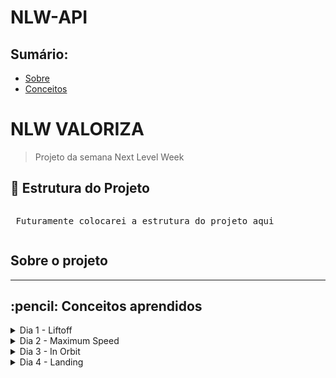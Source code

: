 # NLW-API

## Sumário:
- [Sobre](#about)
- [Conceitos](#concepts)

# NLW VALORIZA
> Projeto da semana Next Level Week
## :file_folder: Estrutura do Projeto
<pre>
<p> Futuramente colocarei a estrutura do projeto aqui
</pre>
## Sobre o projeto

<hr>
<h2>:pencil: Conceitos aprendidos </h2> <a name="concepts"></a>

<details>
<summary> Dia 1 - Liftoff</summary>

## Aula 1 - Introdução do Projeto
Utilizaremos o yarn como a biblioteca de dependências para o projeto

> Dependências

Além de aula de hoje ter explicado conceito e diferença de Dev Dependencies e Dependencies:
<pre>
> Dev Dependencies:
As bibliotecas nesse ambiente servem somente para o desenvolvimento do projeto
</pre>
<pre>
> Dependencies:
Bibliotecas que serão utilizados na aplicação em produção
</pre>


> Bibliotecas

Algumas libs que iremos utilizar para iniciar o projeto:
- Express e também @types/express para tipagens comuns do express
- Typescript para node
- ts-node-dev para configurar o node para ler arquivos .ts(typescript)

> Métodos HTTP

Os métodos HTTP que serão utilizados no projeto irá ser:
<pre>
* GET => Buscar uma informação/dado
* POST => Inserir uma informação/dado
* PUT => Alterar uma informação/dado
* DELETE => Deletar uma informação/dado
* PATCH => Alterar uma informação/dado especifíca
</pre>

> Rotas

Sempre dentro das rotas temos dois parâmetros:
<pre>
* Request ou req => Informações/Dados de Entrada
* Response ou res => Informações/Dados de Saída
</pre>

> Programas

No projeto estou utilizando o POSTMAN para gerenciamentos e testes das rotas
Também utilizando o beekeeper studio para o SQL

> Código da AULA 1 - #Together

</details>

<details>
<summary>Dia 2 - Maximum Speed</summary>

## Aula 2 - TypeORM
> Banco de Dados

<details>

<summary>Schema do projeto</summary>
<pre>
├──USER                                     ├──Tag       
├ ├──(PK) ID (uuid)                         ├ ├──(PK) ID (uuid)
├  ├──name (varchar)                        ├  ├──name (varchar)
├  ├──name (varchar)                        ├  ├──created_at (Date)
├  ├──name (varchar)                        ├  ├──updated_at (Date)
├  ├──email (varchar)                       ⬇ 
├  ├──password (varchar)                    ⬇ 
├  ├──admin (boolean)                       ⬇ 
├  ├──created_at (Date)                     ⬇
├  ├──updated_at (Date)                         ├──Compliments
⬇                                               ├ ├──(PK) ID (uuid)
⬇                                               ├  ├──(FK) user_sender (uuid)  
➡➡➡➡➡➡➡➡➡➡➡➡➡➡➡➡➡➡➡➡➡➡        ├  ├──(FK) user_receiver (uuid)
                                                ├  ├──(FK) tag_id (uuid)
                                                ├  ├──created_at (Date)



</pre>


</details>

> Tipos de parâmetros
<pre>
* Routes Params => http://localhost:3000/produtos/(params)
- O route params serve para definir para acessar um parametro para a rota, por exemplo para acessar um id de um produto, ou seja o id é o paramêtro nesse caso
- O route params são obrigatórios pois são implicitos nas rotas

* Query Params => http://localhost:3000/produtos?(chave)=(valor)&(outroChave)=(outroValor)
- Serve nesse para fazer filtros ou buscar dentro das nossas rotas, sempre para começar ele é com "?" e sempre segue o padrão de chave e valor para colocar outro filtro utiliza-se o "&"
- Os Query params são opcionais, não são implicitos nas rotas

* Body Params => {
    "name": "teclado",
    "description": "teclado-bom"
}
- Vem no corpo da requisição os paramêtros, tanto JSON, txt, qualquer valor no corpo da requisição
</pre>
Existem 3 formas para utilizar o banco de Dados

- Pelo próprio driver
- Query Builder
- ORM(Object Relational Map)

No projeto iremos utilizar o ORM com a biblioteca do TypeORM
Para utilizar o TypeORM é necessário também o driver do banco para qual irá utilizar, no projeto ira ser

- typeorm
- reflect-metadata
- sqlite3

### TypeORM

No TypeORM existem varias maneiras para definir suas propriedades de acordo com a documentação, mas no projeto iremos utilizar por JSON, na raiz do projeto iremos criar o **ormconfig.json**

Dentro do JSON do ormconfig.json temos algumas propriedades:

- type: Qual driver de banco ira ser utilizado no projeto
- database: Arquivo criado na raiz do projeto * quando utilizado no projeto de sqlite ele cria um arquivo de banco de dados

Dentro da pasta database iremos criar um index.ts com um import createConnection que vem do typeORM, chamando a função no arquivo e assim, o typeORM ira criar a conexão do banco de Dados

### Migrations

Migrations são vercionamentos do banco de dados da aplicação, ou seja, no caso cada alteração no banco de dados é criado um registro e é criado um **histórico** do banco de dados da aplicação, principalmente útil para o trabalho em equipes pois mantém o banco de dados de todos da equipe da mesma forma, simplesmente roda as migrations e mantém sempre o mesmo banco de dados

Dentro do ormconfig é criado um cli.

CLI é uma ferramenta que pode ser utilizada no terminal de uma forma global na aplicação, no caso do projeto iremos utilizar o cli dentro da nossa biblioteca e indica aonde vai ser criado as migrations da aplicação
É necessário criar um script no package.json da aplicação:
```json
"typeorm": "ts-node-dev ./node_modules/typeorm/cli.js"
```
#### Cheatsheet-Migrations
<details>
<summary>Expandir</summary>
Para criar uma migration:
- yarn typeorm migration:create -n nomeDaMigration

Para executar a migration:
- yarn typeorm migration:run

Para criar entidades:
- yarn typeorm entity:create -n nomeDaEntidade
</details>

Em migrations existe dois métodos:

- **UP**: Serve para criações, alterações e adições

- **DOWN**: Caso precise desfazer é o processo reverso do up com dropTable

Na documentação você pode verificar aonde são salvas as migrations e tipo de arquivo a serem localizados, dentro da ormconfig.json em "migrations"

Para criar entidades de estruturas com a pasta automática e a base do arquivo utiliza-se dentro do cli do ormconfig json

```json
"cli": {
    "migrationsDir": "caminho/diretorio/aqui",
    "entitiesDir": "caminho/diretorio/aqui"
}
```
### Entidades

Entidades são tabelas do projeto, por exemplo entidade User é tabela User do projeto.
Pois no ORM funciona do seguinte fluxo:
<pre>
Entidade < . > ORM < . > BD {users}
</pre>

No arquivo da entidade para referenciar uma entidade a uma tabela do banco, somente colocar o nome da tabela dentro dos parametro do @Entity

Por questões das documentações do TypeORM no getting started, para o typescript, dentro do ts config tem que habilitar duas opções no tsconfig.json
- experimentalDecorators
- emitDecoratorMetadata

Também habilitar para false o strictPropertyInitialization, pois o js irá implicar que os atributos do entity ainda não foram inicializados

Para referencias as PK, colunas, e timestamps da tabela é necessário importar do typeorm as propriedades

{ PrimaryColumn, Column, CreateDateColumn, UpdateDateColumn }

Ira instalar também uma biblioteca da uuid e suas tipagens e importar ele dentro da Users e usaremos o uuid v4
Iremos também criar um construtor dentro da classe de User para o id utilizando a biblioteca do uuid
*Construtor é como a classe vai ser montada quando ela é invocado,ex: new nomeClasse*

### Repositório

Repositórios são para criar métodos, além daqueles que ja possue ou para criar tratativas, tudo isso é criado no customs repositories

No projeto iremos utilizar com uma classe do UsersRepositories.ts
É necessário também importar do typeORM o getCustomRepository para ele gerenciar o repositório que ira ser usado como base para criar um repositório customizado
Iremos extender a classe Repository para o nosso Repositório pois o typeORM ja tem alguns métodos definidos

### Serviços

O que são Services?
O fluxo dele é da seguinte forma:
<pre>
- server -> ( ) -> SERVICE -> Repositories -> BD {users}
</pre>

É a parte da aplicação onde faz todo tratamento e processamento das validações das regras de négocios, é a camada de serviço responsável para validação antes que a requisição seja enviada para o banco de Dados ou tratativa de retorno para o cliente

Toda aplicação tem suas regras de negócios, casos de usos, regras funcionais e não funcionais

<details>
<summary> NLW-Valoriza - Regras de Negócios Exemplo</summary>
### NLW VALORIZA

- Cadastro de usuário
- [ ] Não é permitido cadastrar mais de um usuário com o mesmo e-mail 
- [ ] Não é permitido cadastrar usuário sem e-mail 

- Cadastro de Tag
- [ ] Não é permitido cadastrar mais de uma tag com o mesmo nome
- [ ] Não é permitido cadastrar tag sem nome
- [ ] Não é permitido cadastrar por usuários que não sejam administradores

- Cadastro de elogios
- [ ] Não é permitido um usuário cadastrar um elogio para si
- [ ] Não é permitido cadastrar elogios para usuários invalidos
- [ ] O usuário precisa estar autenticado na aplicação

</details>

Conceito de código limpo - como SOLID para aplicar em projetos

Um dos conceitos é lembrar que toda classe existe por um motivo e que essa mesma classe não pode possuir responsabilidades demais construido dentro delas

No projeto foi criado o CreateUserService aonde sua única responsábilidade vai ser em relação ao cadastro de usuários e suas divisões de responsabilidades

Uma interface é para você indicar a classe quais tipos de objetos ele irá receber

### Controller
O controller no fluxo se encontra antes da camada de SERVICE
<pre>
- server -> controller -> service -> repository -> BD {users}
</pre>

Ele recebe a requisição do servidor e repassa para o service trata essa informação, dentro do controller teremos as informações do nosso request e do nossso response, assim deixando as responsabilidades corretas para aplicação

### Routes

Para não poluir nosso services e definir as rotas da aplicação é criado um arquivo routes.ts dentro do src da aplicação, e nesse arquivo sempre ficas as rotas da aplicação, assim como o caminhos do controllers para serem direcionados a camada de serviços, nesse arquivo vai ficar todas as rotas da aplicação

> Para habilitar o express aceitar json em suas entradas, é necessário utilizar o app.use(express.json())

> Código da Aula 2 #unidade

</details>

<details>
<summary> Dia 3 - In Orbit</summary>

## Aula 3 - Tratativas e Middlewares
Nessa aula, iremos tratar a excessão e como utilizar os tratamentos e estruturas das tags e por fim conhecer o conceito de middleware na aplicação

> Para tratativas de erro HTTP, utilizar o http.cat como guia!

### Tratativas de erro
Ao lançar a excessão que para a camada de controller, temos que fazer a tratativa pelo controller, existem duas formas para fazer a tratativa:

- Pelo método try e catch, ou seja, tente fazer algo se não conseguir cai no catch e recebo o erro
- Pelo método de tratar no server, com um middleware das rotas

Com try e catch fica muito massante para aplicações largas, então a melhor forma é tratar na camada, ao invés de tratar no controller, fazer a tratativa no server com um middleware

<pre>
- Controller -> Service (throw new Error)
Iremos tratar com um middleware para tratativas que ocorrerão no server
- server(middleware) -> controller -> ...
</pre>

### Middleware

Middlewares são interceptadores que usamos dentro de uma requisição tanto como **interromper** ou como **adicionar uma informação** dentro do middleware, seria algo no meio entre a requisição e a resposta

> O papel do middleware é pegar as respostas das rotas e fazer uma tratativas verificando se há algum erro na rota

#### Cheatsheet-Middlewares
<details>
<summary>Expandir</summary>

- Middleware de erro possui 4 paramêtros, do tipo err, request, response e next
```js
 ((err: Error, request: Request, response: Response, next: NextFunction)
```

Temos que verificar qual a instância do erro:

Pode ser que ele seja um erro não tratável que não é tratado pela aplicação, ou erro de servidor como 500

Por padrão do express, ele não consegue capturar os erros de requisição aonde se utiliza o async, ele não consegue capturar os erros que estão vindos (erros assíncronos), ou seja é necessário utilizar uma biblioteca para tratar esses erros

- yarn add express-async-errors

E importar no server.ts que ele ja ira conseguir tratar de lidar com esses erros

Tratando dessa forma é sempre uma regra o middleware ser utilizado depois da rota chamada, pois ele necessita tratar a resposta depois que ela é enviada ao service for chamado

</details>

### Criar estrutura - tags

Iremos criar uma nova migration para as tags, com o nome de CreateTags

Irá conter colunas de ID, name, created_at, updated_at

Agora iremos aplicar as regras de negócio, criaremos uma entidade chamada Tag com as suas columnas e entidades, e também criar um TagsRepositories onde ira extenders as funções de repositório do TypeORM
e também um CreateTagService

> Quando precisa só referenciar somente um valor na interface pode ser executado direto no parametro do execute
```js
class exemploService {
    async execute(valor: tipo)
}
```

Dentro do service iremos tratar alguns erros em questão de verificar se o nome é invalido/incorreto, se a tag ja existe

O conceito do find One do repositories é como exatamente o comando de SQL
SQL:
<pre>
SELECT * FROM EXAMPLE WHERE NAME = "name"
</pre>
TypeORM:
<pre>
const valueAlreadyExists = await exampleRepositories.findOne({ name })
</pre>

Criado também o controller da Tag para tratar request e response e pegar o body name da tag pelo request, e depois do controller criado nós referenciamos ele em nossa rota no route.ts, criando uma rota post e aplicando o handle do controller

Depois a validação vai estar confirmando no banco se ja existe a tag ou se o nome está incorreto/nulo, agora iremos cadastrar a parte onde não é permitido o cadastro de tags por usuários que não sejam administradores

Para verificar é necessário ter na rota dos tags para cadastrar a tag, uma validação para verificar se o usuário que faz a requisição se é administrador ou não

Iremos criar uma pasta de middleware para cadastro de todos essas verificações

É criado o arquivo ensureAdmin para verificar se o usuário que esta fazendo a requisição é admin, como é um middleware de erro sempre é necessário importar os três parametros que são: *Request, Response, NextFunction*

Como no momento do projeto ainda não foi implementado o JWT, iremos controlar a variavel do admin, para true

Para verificar de se o usuário é admin é aplicado o next, caso não seja é retornado o http status 401 de Unauthorized

Algo bacana para utilizar no projeto deixar o status Code global o usuário ja consegue identificar melhor o que realmente está acontecendo para receber aquele status code

Depois usaremos o middleware para nossa rota, no routes.ts

Não se utiliza o router.use no middleware pois se for usado todas as rotas serão obrigados a passar por aquele middleware, ou seja, por exemplo uma rota de cadastro que não existe o usuário não faz sentido ele ter uma verificação de admin, nesse caso de middleware nós especificamos ele entre o caminho da rota e o controller dele;
Você pode colocar quantos middlewares que achar necessário para executar
```js
router.post("/router", exampleMiddleware, exampleMiddleware2, exampleController)
```


> Código da aula 3 - embuscadeevolucao

</details>

<details>

<summary>Dia 4 - Landing</summary>

## Aula 4 - Trabalhando com websockets

### JWT - Json Web Tocken

Através do JWT, ele distribui esse token para poder manter autenticação do usuário e pode atuar

Como funciona o token? É divído em 3 partes

- Header: tipo de Token e o algoritmo de criptografia
- Payload: São informações que precisamos passar de dentro do token, por exemplo, id, email, nome do usuario, tempo de expiração
- Verificação de assinatura: Ele ira concatenar o header e o payload alem da chave secreta do JWT que é criado nossa chave de API

> JAMAIS, coloque a senha do usuário no token, por mais que seja seguro, ou não manipulavel, se houver dados sensíveis é possível descriptografar

Iremos utilizar a biblioteca do jsonwebtoken e suas tipagems @jsonwebtocken como dependencia de desenvolvimento


Para criar nosso token, temos que garantir que é um usuário que exista na banco de dados e seus dados que estão enviando se são corretos
### Hash de senhas

No projeto iremos agora adicionar uma migration contendo uma coluna de senha na tabela de users

- yarn typeorm migration:create -n AlterUserAddPassword

E adicionar uma coluna do type varchar com o nome de password, alem adicionar na entidade de User, no controller e no service

No momento a aplicação esta salvando a senha em texto plano e isso é **PÉSSIMA PRÁTICA DE SEGURANÇA**, pois você pode deixar seus usuarios daquele sistema totalmente vulneraveis, alem da quebra de privacidade.

Iremos instalar a biblioteca do bcryptjs para conseguir, além da suas tipagens

- yarn add bcryptjs
- yarn add @types/bcryptjs

Dentro do CreateUserService, iremos importar o hash da biblioteca do bcryptjs e criar uma criptografia para o password ser convertido no hash desejado

Antes do chamar o repositório para criar o usuário, iremos definir uma const, chamando a função do hash, os dois paramêtros que ele recebe a primeira é a senha e o segundo é o salt, que é tipo de criptografia, ou seja, o tamanho da criptografia para o seu salto, um padrão a ser utilizado é o tamanho 8, e é uma promise definindo um await nele, como o create do repositório é os dados que serão enviados para o banco, temos que alterar para o campo password receber a nossa password com hash, definindo pelo nome do campo e o valor que vai ser atribuido
```js
const passwordHash = await hash(password, 8) // Criado hash da senha com salt 8

const user = usersRepository.create({
    name,
    email,
    admin,
    password: passwordHash // Valor alterado
});
await usersRepository.save(user);
return user;
```

### Autenticação do usuário

Iremos criar um service para a autenticação do usuário, com o nome AuthenticateUserService.ts

A classe de autenticação ira esperar para receber o email e password, e iremos criar uma interface esperando esses dois paramêtros como string

Na classe de execute temos duas tratativas:

- Verificar se email existe;
- Verificar se a senha está correta

Na trativa de se o usuário existe, iremos usar do userRepositorie para verificar se o email ja existe no banco com o findOne

> Quando passa uma informação de retorno com dados sensíveis, por questões de segurança da aplicação, nós precisamos deixar a mensagem de erro mais genérica, afim de deixar aplicação mais segura para evitar de brute Forces

Para verificar a senha usaremos outro método do bcryptjs que é o compare, para permitir comparar duas senhas, pois quando você a informação do usuário para a validação, o usuário irá enviar uma senha com texto plano, e a função compare permite converter esse texto do usuário para um hash, com a intenção de comparar o hash que está no banco de dados para permitir o usuário logar
Essa função esta comparando a informação do user com a do banco de dados, e ele retorna como booleano
- True : Senha Correta
- False: Senha Incorreta
```js
const passwordMatch = await compare(password, user.password);
```

E por fim se tudo estiver certo, iremos gerar o token para o usuário, mas primeiro precisamos importa do jsonwebtocken, importa o sign que vai ser gerado o token, e depois criar uma const de token com a função do sign, passando o payload e o secret do jsonwebtoken, e também temos a opção de definir algumas opções para o nosso token, como um subject, , por exemplo qual informação que passar, por exemplo, o id do usuário, e também um tempo de expiração.

```js
const token = sign({
    exma: user.email
}, "json-secret-aqui" , {
    subject: user.id,
    expiresIn: "1d",
});
return token;
```

Para um cenário ideal um token menor de 15 minutos e utilizar um refreshToken com tempo de expiração maior e quando esse token expirar, em vez do cliente inserir novamente o email e a senha dele, a aplicação (front-end) ele vai armazenar esse refreshToken e cada x tempo que esse token expirar, ele vai auto-gerar um novo token com base no refreshToken

> Para utilização de jsonwebsecret, podemos usar o generator de md5 para maior segurança da nossa aplicação
> Colocar no projeto depois varíaveis de ambiente para uma milha extra

Iremos agora criar um controller para fazer o handle do nosso request de email e password, primeiramente criando a classe, recebendo o token e passando o email e  a senha, e se tudo der certo é retornado um response.json contendo o token.
```js
    async handle(request: Request, response: Response){
        const {email, password} = request.body

        const authenticateUserService = new AuthenticateUserService();

        const token = await authenticateUserService.execute({
            email,
            password
        });

        return response.json(token);
```

Agora iremos adicionar esse controller em nossas rotas, declarar um novo objeto do AuthenticateUserController, e definir uma rota post para a rota que você quiser, no projeto iremos utilizar o login.

Crie uma rota no postman com a rota colocada e teste enviando um body JSON com email e password cadastrado do banco!

> Você pode verificar o token de que veio da rota no site do [!JWT]https://jwt.io, mostrando no token algumas propriedades como o email, tempo de criação e expiração 

</details>

